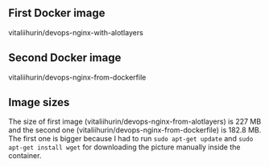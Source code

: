 First Docker image
---
vitaliihurin/devops-nginx-with-alotlayers


Second Docker image
---
vitaliihurin/devops-nginx-from-dockerfile


Image sizes
---
The size of first image (vitaliihurin/devops-nginx-from-alotlayers) is 227 MB and the second one (vitaliihurin/devops-nginx-from-dockerfile) is 182.8 MB. The first one is bigger because I had to run ```sudo apt-get update``` and ```sudo apt-get install wget``` for downloading the picture manually inside the container.


